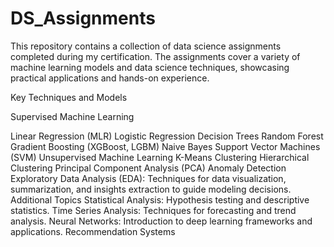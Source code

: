 # DS_Assignments
This repository contains a collection of data science assignments completed during my certification. The assignments cover a variety of machine learning models and data science techniques, showcasing practical applications and hands-on experience.

Key Techniques and Models

Supervised Machine Learning

Linear Regression (MLR)
Logistic Regression
Decision Trees
Random Forest
Gradient Boosting (XGBoost, LGBM)
Naive Bayes
Support Vector Machines (SVM)
Unsupervised Machine Learning
K-Means Clustering
Hierarchical Clustering
Principal Component Analysis (PCA)
Anomaly Detection
Exploratory Data Analysis (EDA): Techniques for data visualization, summarization, and insights extraction to guide modeling decisions.
Additional Topics
Statistical Analysis: Hypothesis testing and descriptive statistics.
Time Series Analysis: Techniques for forecasting and trend analysis.
Neural Networks: Introduction to deep learning frameworks and applications.
Recommendation Systems
